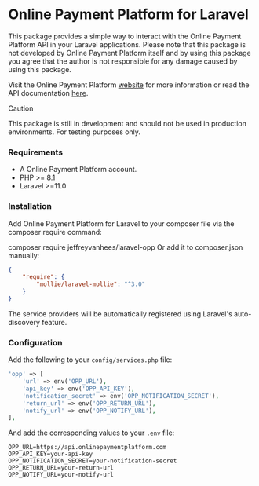 # Online Payment Platform for Laravel

This package provides a simple way to interact with the Online Payment Platform API in your Laravel applications.
Please note that this package is not developed by Online Payment Platform itself and by using this package
you agree that the author is not responsible for any damage caused by using this package.

Visit the Online Payment Platform [website](https://onlinepaymentplatform.com/) for more information or read
the API documentation [here](https://docs.onlinepaymentplatform.com/).

> [!CAUTION]
> This package is still in development and should not be used in production environments. For testing purposes only.

### Requirements

- A Online Payment Platform account.
- PHP >= 8.1
- Laravel >=11.0

### Installation

Add Online Payment Platform for Laravel to your composer file via the composer require command:

composer require jeffreyvanhees/laravel-opp
Or add it to composer.json manually:

```json
{
    "require": {
        "mollie/laravel-mollie": "^3.0"
    }
}
```

The service providers will be automatically registered using Laravel's auto-discovery feature.

### Configuration

Add the following to your `config/services.php` file:

```php
'opp' => [
    'url' => env('OPP_URL'),
    'api_key' => env('OPP_API_KEY'),
    'notification_secret' => env('OPP_NOTIFICATION_SECRET'),
    'return_url' => env('OPP_RETURN_URL'),
    'notify_url' => env('OPP_NOTIFY_URL'),
],
```

And add the corresponding values to your `.env` file:

```env
OPP_URL=https://api.onlinepaymentplatform.com
OPP_API_KEY=your-api-key
OPP_NOTIFICATION_SECRET=your-notification-secret
OPP_RETURN_URL=your-return-url
OPP_NOTIFY_URL=your-notify-url
```

